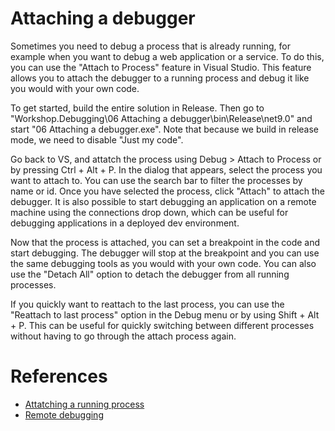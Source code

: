 # Attaching a debugger
Sometimes you need to debug a process that is already running, for example when you want to debug a web application or a service. To do this, you can use the "Attach to Process" feature in Visual Studio. This feature allows you to attach the debugger to a running process and debug it like you would with your own code.

To get started, build the entire solution in Release. Then go to "Workshop.Debugging\06 Attaching a debugger\bin\Release\net9.0" and start "06 Attaching a debugger.exe". Note that because we build in release mode, we need to disable "Just my code".

Go back to VS, and attatch the process using Debug > Attach to Process or by pressing Ctrl + Alt + P. In the dialog that appears, select the process you want to attach to. You can use the search bar to filter the processes by name or id. Once you have selected the process, click "Attach" to attach the debugger. It is also possible to start debugging an application on a remote machine using the connections drop down, which can be useful for debugging applications in a deployed dev environment.

Now that the process is attached, you can set a breakpoint in the code and start debugging. The debugger will stop at the breakpoint and you can use the same debugging tools as you would with your own code. You can also use the "Detach All" option to detach the debugger from all running processes.

If you quickly want to reattach to the last process, you can use the "Reattach to last process" option in the Debug menu or by using Shift + Alt + P. This can be useful for quickly switching between different processes without having to go through the attach process again.

# References
- [Attatching a running process](https://learn.microsoft.com/visualstudio/debugger/attach-to-running-processes-with-the-visual-studio-debugger)
- [Remote debugging](https://learn.microsoft.com/visualstudio/debugger/remote-debugging)
